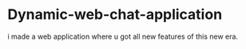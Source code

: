 # Dynamic-web-chat-application
i made a web application where u got all new features of this new era. 
